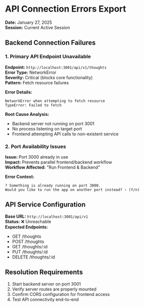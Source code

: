 
# API Connection Errors Export
**Date:** January 27, 2025  
**Session:** Current Active Session

## Backend Connection Failures

### 1. Primary API Endpoint Unavailable
**Endpoint:** `http://localhost:3001/api/v1/thoughts`  
**Error Type:** NetworkError  
**Severity:** Critical (blocks core functionality)  
**Pattern:** Fetch resource failures  

**Error Details:**
```
NetworkError when attempting to fetch resource
TypeError: Failed to fetch
```

**Root Cause Analysis:**
- Backend server not running on port 3001
- No process listening on target port
- Frontend attempting API calls to non-existent service

### 2. Port Availability Issues  
**Issue:** Port 3000 already in use  
**Impact:** Prevents parallel frontend/backend workflow  
**Workflow Affected:** "Run Frontend & Backend"  

**Error Context:**
```
? Something is already running on port 3000.
Would you like to run the app on another port instead? › (Y/n)
```

## API Service Configuration
**Base URL:** `http://localhost:3001/api/v1`  
**Status:** ❌ Unreachable  
**Expected Endpoints:**
- GET /thoughts
- POST /thoughts  
- GET /thoughts/:id
- PUT /thoughts/:id
- DELETE /thoughts/:id

## Resolution Requirements
1. Start backend server on port 3001
2. Verify server routes are properly mounted
3. Confirm CORS configuration for frontend access
4. Test API connectivity end-to-end
